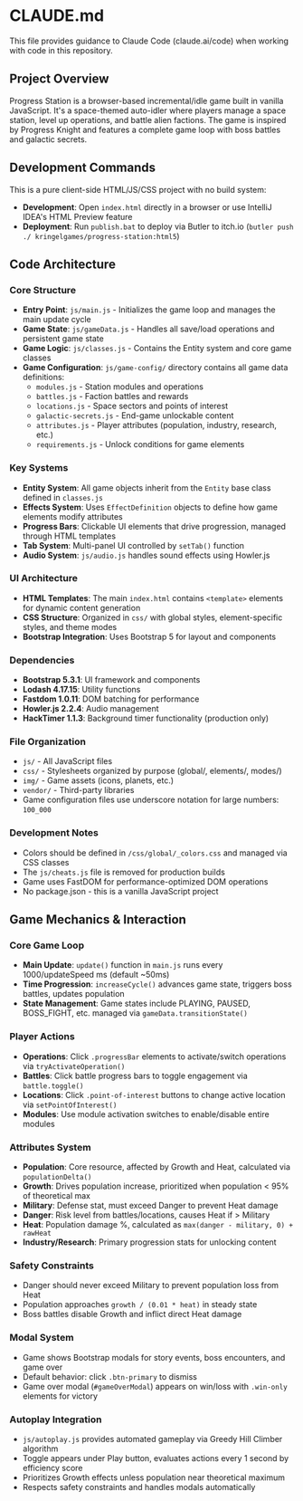 # CLAUDE.md

This file provides guidance to Claude Code (claude.ai/code) when working with code in this repository.

## Project Overview

Progress Station is a browser-based incremental/idle game built in vanilla JavaScript. It's a space-themed auto-idler where players manage a space station, level up operations, and battle alien factions. The game is inspired by Progress Knight and features a complete game loop with boss battles and galactic secrets.

## Development Commands

This is a pure client-side HTML/JS/CSS project with no build system:

- **Development**: Open `index.html` directly in a browser or use IntelliJ IDEA's HTML Preview feature
- **Deployment**: Run `publish.bat` to deploy via Butler to itch.io (`butler push ./ kringelgames/progress-station:html5`)

## Code Architecture

### Core Structure
- **Entry Point**: `js/main.js` - Initializes the game loop and manages the main update cycle
- **Game State**: `js/gameData.js` - Handles all save/load operations and persistent game state
- **Game Logic**: `js/classes.js` - Contains the Entity system and core game classes
- **Game Configuration**: `js/game-config/` directory contains all game data definitions:
  - `modules.js` - Station modules and operations
  - `battles.js` - Faction battles and rewards
  - `locations.js` - Space sectors and points of interest
  - `galactic-secrets.js` - End-game unlockable content
  - `attributes.js` - Player attributes (population, industry, research, etc.)
  - `requirements.js` - Unlock conditions for game elements

### Key Systems
- **Entity System**: All game objects inherit from the `Entity` base class defined in `classes.js`
- **Effects System**: Uses `EffectDefinition` objects to define how game elements modify attributes
- **Progress Bars**: Clickable UI elements that drive progression, managed through HTML templates
- **Tab System**: Multi-panel UI controlled by `setTab()` function
- **Audio System**: `js/audio.js` handles sound effects using Howler.js

### UI Architecture
- **HTML Templates**: The main `index.html` contains `<template>` elements for dynamic content generation
- **CSS Structure**: Organized in `css/` with global styles, element-specific styles, and theme modes
- **Bootstrap Integration**: Uses Bootstrap 5 for layout and components

### Dependencies
- **Bootstrap 5.3.1**: UI framework and components
- **Lodash 4.17.15**: Utility functions
- **Fastdom 1.0.11**: DOM batching for performance
- **Howler.js 2.2.4**: Audio management
- **HackTimer 1.1.3**: Background timer functionality (production only)

### File Organization
- `js/` - All JavaScript files
- `css/` - Stylesheets organized by purpose (global/, elements/, modes/)
- `img/` - Game assets (icons, planets, etc.)
- `vendor/` - Third-party libraries
- Game configuration files use underscore notation for large numbers: `100_000`

### Development Notes
- Colors should be defined in `/css/global/_colors.css` and managed via CSS classes
- The `js/cheats.js` file is removed for production builds
- Game uses FastDOM for performance-optimized DOM operations
- No package.json - this is a vanilla JavaScript project

## Game Mechanics & Interaction

### Core Game Loop
- **Main Update**: `update()` function in `main.js` runs every 1000/updateSpeed ms (default ~50ms)
- **Time Progression**: `increaseCycle()` advances game state, triggers boss battles, updates population
- **State Management**: Game states include PLAYING, PAUSED, BOSS_FIGHT, etc. managed via `gameData.transitionState()`

### Player Actions
- **Operations**: Click `.progressBar` elements to activate/switch operations via `tryActivateOperation()`
- **Battles**: Click battle progress bars to toggle engagement via `battle.toggle()`
- **Locations**: Click `.point-of-interest` buttons to change active location via `setPointOfInterest()`
- **Modules**: Use module activation switches to enable/disable entire modules

### Attributes System
- **Population**: Core resource, affected by Growth and Heat, calculated via `populationDelta()`
- **Growth**: Drives population increase, prioritized when population < 95% of theoretical max
- **Military**: Defense stat, must exceed Danger to prevent Heat damage
- **Danger**: Risk level from battles/locations, causes Heat if > Military
- **Heat**: Population damage %, calculated as `max(danger - military, 0) + rawHeat`
- **Industry/Research**: Primary progression stats for unlocking content

### Safety Constraints
- Danger should never exceed Military to prevent population loss from Heat
- Population approaches `growth / (0.01 * heat)` in steady state
- Boss battles disable Growth and inflict direct Heat damage

### Modal System
- Game shows Bootstrap modals for story events, boss encounters, and game over
- Default behavior: click `.btn-primary` to dismiss
- Game over modal (`#gameOverModal`) appears on win/loss with `.win-only` elements for victory

### Autoplay Integration
- `js/autoplay.js` provides automated gameplay via Greedy Hill Climber algorithm
- Toggle appears under Play button, evaluates actions every 1 second by efficiency score
- Prioritizes Growth effects unless population near theoretical maximum
- Respects safety constraints and handles modals automatically

